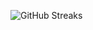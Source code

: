 ![GitHub Streaks](https://github-streaks-mqc9.onrender.com/streak/happilli/image?theme=midnight&cache_bust=1743323877&lang=ja)
